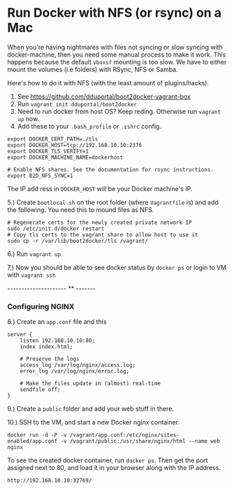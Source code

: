 # Run Docker with NFS (or rsync) on a Mac


When you're having nightmares with files not syncing or slow syncing with docker-machine, then you need some manual process to make it work. This happens because the default `vboxsf` mounting is too slow. We have to either mount the volumes (i.e folders) with RSync, NFS or Samba.

Here's how to do it with NFS (with the least amount of plugins/hacks).


1. See https://github.com/dduportal/boot2docker-vagrant-box
2. Run `vagrant init dduportal/boot2docker`
3. Need to run docker from host OS? Keep reding. Otherwise run `vagrant up` now.
4. Add these to your `.bash_profile` or `.zshrc` config.

```
export DOCKER_CERT_PATH=./tls
export DOCKER_HOST=tcp://192.168.10.10:2376
export DOCKER_TLS_VERIFY=1
export DOCKER_MACHINE_NAME=dockerhost

# Enable NFS shares. See the documentation for rsync instructions.
export B2D_NFS_SYNC=1
```
The IP add ress in `DOCKER_HOST` will be your Docker machine's IP.

5.) Create `bootlocal.sh` on the root folder (where `Vagrantfile` is) and add the following.
You need this to mound files as NFS.

```
# Regenerate certs for the newly created private network IP
sudo /etc/init.d/docker restart
# Copy tls certs to the vagrant share to allow host to use it
sudo cp -r /var/lib/boot2docker/tls /vagrant/
```

6.) Run `vagrant up`

7.) Now you should be able to see docker status by `docker ps` or login to VM with `vagrant ssh`

--------------------- ** -------

### Configuring NGINX

8.) Create an `app.conf` file and this
```
server {
    listen 192.168.10.10:80;
    index index.html;

    # Preserve the logs	
    access_log /var/log/nginx/access.log;
    error_log /var/log/nginx/error.log;

    # Make the files update in (almost) real-time
    sendfile off;
}
```

9.) Create a `public` folder and add your web stuff in there.

10.) SSH to the VM, and start a new Docker nginx container.
```
docker run -d -P -v /vagrant/app.conf:/etc/nginx/sites-enabled/app.conf -v /vagrant/public:/usr/share/nginx/html --name web nginx
```

To see the created docker container, run `docker ps`. Then get the port assigned next to 80, and load it in your browser along with the IP address.

```
http://192.168.10.10:32769/
```
